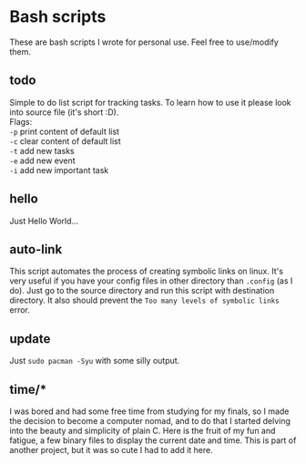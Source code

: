 # Bash scripts
These are bash scripts I wrote for personal use. Feel free to use/modify them.

## todo
Simple to do list script for tracking tasks. To learn how to use it please look into source file (it's short :D).\
Flags:\
`-p` print content of default list\
`-c` clear content of default list\
`-t` add new tasks\
`-e` add new event\
`-i` add new important task

## hello
Just Hello World...

## auto-link
This script automates the process of creating symbolic links on linux. It's very useful if you have your config files in other directory than `.config` (as I do). Just go to the source directory and run this script with destination directory. It also should prevent the `Too many levels of symbolic links` error.

## update
Just `sudo pacman -Syu` with some silly output.

## time/*
I was bored and had some free time from studying for my finals, so I made the decision to become a computer nomad, and to do that I started delving into the beauty and simplicity of plain C. Here is the fruit of my fun and fatigue, a few binary files to display the current date and time. This is part of another project, but it was so cute I had to add it here.
